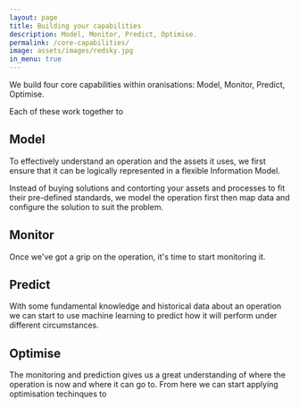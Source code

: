 ```yaml
---
layout: page
title: Building your capabilities
description: Model, Monitor, Predict, Optimise.
permalink: /core-capabilities/
image: assets/images/redsky.jpg
in_menu: true
---
```


We build four core capabilities within oranisations: Model, Monitor, Predict, Optimise.

Each of these work together to

## Model

To effectively understand an operation and the assets it uses, we first ensure that it can be logically represented in a flexible Information Model.

Instead of buying solutions and contorting your assets and processes to fit their pre-defined standards, we model the operation first then map data and configure the solution to suit the problem.

## Monitor

Once we've got a grip on the operation, it's time to start monitoring it.

## Predict

With some fundamental knowledge and historical data about an operation we can start to use machine learning to predict how it will perform under different circumstances.

## Optimise

The monitoring and prediction gives us a great understanding of where the operation is now and where it can go to. From here we can start applying optimisation techinques to
